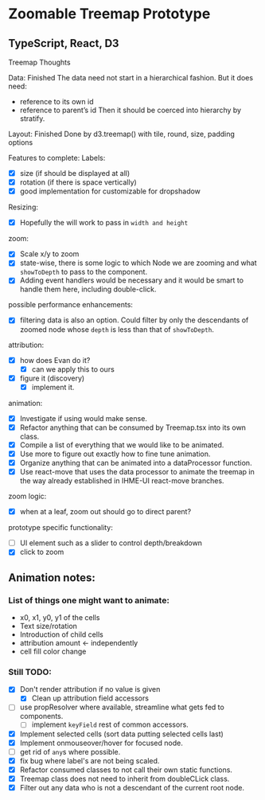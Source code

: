 # Zoomable Treemap Prototype
## TypeScript, React, D3
Treemap Thoughts

Data: Finished
The data need not start in a hierarchical fashion. But it does need:
- reference to its own id
- reference to parent’s id
Then it should be coerced into hierarchy by stratify.

Layout: Finished
Done by d3.treemap() with tile, round, size, padding options

Features to complete:
Labels:
* [x] size (if should be displayed at all)
* [x] rotation (if there is space vertically)  
* [x] good implementation for customizable <defs/> for dropshadow

Resizing: 
* [x] Hopefully the <ResponsiveContainer/> will work to pass in `width and height`

zoom:
* [x] Scale x/y to zoom
* [x] state-wise, there is some logic to which Node we are zooming and what `showToDepth` to pass to the <Treemap/> component.
* [x] Adding event handlers would be necessary and it would be smart to handle them here, including double-click.

possible performance enhancements:
* [x] filtering data is also an option. Could filter by only the descendants of zoomed node whose `depth` is less than that of `showToDepth`.

attribution:
* [x] how does Evan do it?
    * [x] can we apply this to ours
* [x] figure it (discovery)
    * [x] implement it.
    
animation:
* [x] Investigate if using <Animate /> would make sense.
* [x] Refactor anything that can be consumed by Treemap.tsx into its own class.
* [x] Compile a list of everything that we would like to be animated.
* [x] Use <Animate /> more to figure out exactly how to fine tune animation.
* [x] Organize anything that can be animated into a dataProcessor function.
* [x] Use react-move <NodeGroup /> that uses the data processor to animate the treemap in the way already established in IHME-UI react-move branches.

zoom logic: 
* [x] when at a leaf, zoom out should go to direct parent?

prototype specific functionality:
* [ ] UI element such as a slider to control depth/breakdown
* [x] click to zoom

## Animation notes:
### List of things one might want to animate:
- x0, x1, y0, y1 of the cells
- Text size/rotation
- Introduction of child cells
- attribution amount <- independently
- cell fill color change

### Still TODO:
* [x] Don't render attribution if no value is given
  * [x] Clean up attribution field accessors
* [ ] use propResolver where available, streamline what gets fed to components.
  * [ ] implement `keyField` rest of common accessors.
* [x] Implement selected cells (sort data putting selected cells last)
* [x] Implement onmouseover/hover for focused node.
* [ ] get rid of `any`s where possible. 
* [x] fix bug where label's are not being scaled.
* [x] Refactor consumed classes to not call their own static functions.
* [x] Treemap class does not need to inherit from doubleCLick class.
* [x] Filter out any data who is not a descendant of the current root node.
